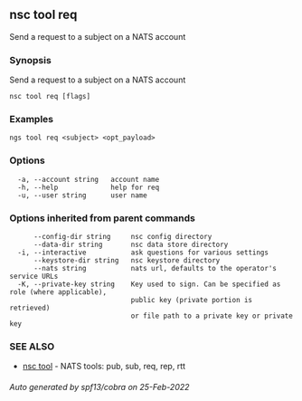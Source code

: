 ## nsc tool req

Send a request to a subject on a NATS account

### Synopsis

Send a request to a subject on a NATS account

```
nsc tool req [flags]
```

### Examples

```
ngs tool req <subject> <opt_payload>
```

### Options

```
  -a, --account string   account name
  -h, --help             help for req
  -u, --user string      user name
```

### Options inherited from parent commands

```
      --config-dir string     nsc config directory
      --data-dir string       nsc data store directory
  -i, --interactive           ask questions for various settings
      --keystore-dir string   nsc keystore directory
      --nats string           nats url, defaults to the operator's service URLs
  -K, --private-key string    Key used to sign. Can be specified as role (where applicable),
                              public key (private portion is retrieved)
                              or file path to a private key or private key 
```

### SEE ALSO

* [nsc tool](nsc_tool.md)	 - NATS tools: pub, sub, req, rep, rtt

###### Auto generated by spf13/cobra on 25-Feb-2022
